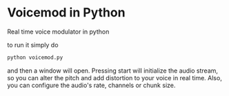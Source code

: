 # Voicemod in Python

Real time voice modulator in python

to run it simply do 

```bash
python voicemod.py
```

and then a window will open. Pressing start will initialize the audio stream, so you can alter the pitch and add distortion to your voice in real time. Also, you can configure the audio's rate, channels or chunk size.